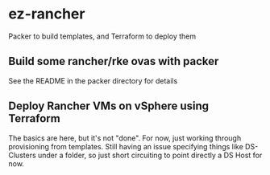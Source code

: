 # ez-rancher
Packer to build templates, and Terraform to deploy them

## Build some rancher/rke ovas with packer
See the README in the packer directory for details

## Deploy Rancher VMs on vSphere using Terraform
The basics are here, but it's not "done".  For now, just working through provisioning from templates.
Still having an issue specifying things like DS-Clusters under a folder, so just short circuiting to 
point directly a DS Host for now.
